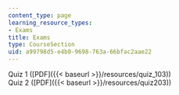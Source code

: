 ```yaml
---
content_type: page
learning_resource_types:
- Exams
title: Exams
type: CourseSection
uid: a99798d5-e4b0-9698-763a-66bfac2aae22
---
```


Quiz 1 ([PDF]({{< baseurl >}}/resources/quiz_103))  
Quiz 2 ([PDF]({{< baseurl >}}/resources/quiz203))